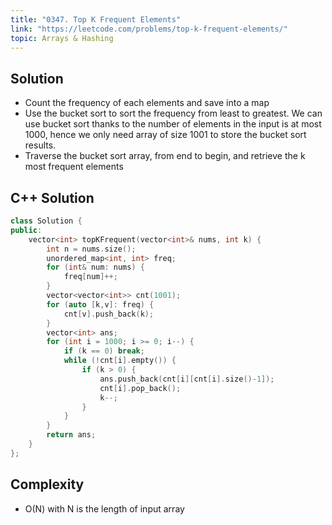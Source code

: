 ```yaml
---
title: "0347. Top K Frequent Elements"
link: "https://leetcode.com/problems/top-k-frequent-elements/"
topic: Arrays & Hashing
---
```


## Solution

- Count the frequency of each elements and save into a map
- Use the bucket sort to sort the frequency from least to greatest. We can use bucket sort thanks
  to the number of elements in the input is at most 1000, hence we only need array of size 1001
  to store the bucket sort results.
- Traverse the bucket sort array, from end to begin, and retrieve the k most frequent elements

## C++ Solution

```cpp
class Solution {
public:
    vector<int> topKFrequent(vector<int>& nums, int k) {
        int n = nums.size();
        unordered_map<int, int> freq;
        for (int& num: nums) {
            freq[num]++;
        }
        vector<vector<int>> cnt(1001);
        for (auto [k,v]: freq) {
            cnt[v].push_back(k);
        }
        vector<int> ans;
        for (int i = 1000; i >= 0; i--) {
            if (k == 0) break;
            while (!cnt[i].empty()) {
                if (k > 0) {
                    ans.push_back(cnt[i][cnt[i].size()-1]);
                    cnt[i].pop_back();
                    k--;
                }
            }
        }
        return ans;
    }
};
```

## Complexity

- O(N) with N is the length of input array
